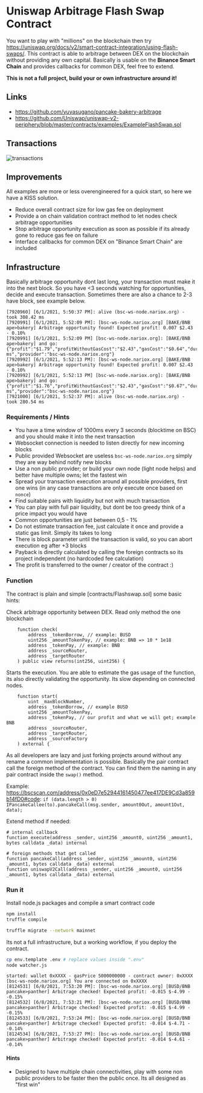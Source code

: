# Uniswap Arbitrage Flash Swap Contract

You want to play with "millions" on the blockchain then try https://uniswap.org/docs/v2/smart-contract-integration/using-flash-swaps/. This contract is able to arbitrage between DEX on the blockchain without providing any own capital.
Basically is usable on the **Binance Smart Chain** and provides callbacks for common DEX, feel free to extend.

**This is not a full project, build your or own infrastructure around it!**

## Links

 * https://github.com/yuyasugano/pancake-bakery-arbitrage 
 * https://github.com/Uniswap/uniswap-v2-periphery/blob/master/contracts/examples/ExampleFlashSwap.sol

## Transactions

![transactions](examples-min.png "Transactions failed and success")

## Improvements

All examples are more or less overengineered for a quick start, so here we have a KISS solution.

 * Reduce overall contract size for low gas fee on deployment
 * Provide a on chain validation contract method to let nodes check arbitrage opportunities
 * Stop arbitrage opportunity execution as soon as possible if its already gone to reduce gas fee on failure
 * Interface callbacks for common DEX on "Binance Smart Chain" are included

## Infrastructure

Basically arbitrage opportunity dont last long, your transaction must make it into the next block. So you have <3 seconds watching for opportunities, decide and execute transaction. Sometimes there are also a chance to 2-3 have block, see example below.  

```
[7920960] [6/1/2021, 5:50:37 PM]: alive (bsc-ws-node.nariox.org) - took 308.42 ms
[7920991] [6/1/2021, 5:52:09 PM]: [bsc-ws-node.nariox.org] [BAKE/BNB ape>bakery] Arbitrage opportunity found! Expected profit: 0.007 $2.43 - 0.10%
[7920991] [6/1/2021, 5:52:09 PM] [bsc-ws-node.nariox.org]: [BAKE/BNB ape>bakery] and go:  {"profit":"$1.79","profitWithoutGasCost":"$2.43","gasCost":"$0.64","duration":"539.35 ms","provider":"bsc-ws-node.nariox.org"}
[7920992] [6/1/2021, 5:52:13 PM]: [bsc-ws-node.nariox.org] [BAKE/BNB ape>bakery] Arbitrage opportunity found! Expected profit: 0.007 $2.43 - 0.10%
[7920992] [6/1/2021, 5:52:13 PM] [bsc-ws-node.nariox.org]: [BAKE/BNB ape>bakery] and go:  {"profit":"$1.76","profitWithoutGasCost":"$2.43","gasCost":"$0.67","duration":"556.28 ms","provider":"bsc-ws-node.nariox.org"}
[7921000] [6/1/2021, 5:52:37 PM]: alive (bsc-ws-node.nariox.org) - took 280.54 ms
```

### Requirements / Hints

 * You have a time window of 1000ms every 3 seconds (blocktime on BSC) and you should make it into the next transaction
 * Websocket connection is needed to listen directly for new incoming blocks 
 * Public provided Websocket are useless `bsc-ws-node.nariox.org` simply they are way behind notify new blocks
 * Use a non public provider; or build your own node (light node helps) and better have multiple owns; let the fastest win
 * Spread your transaction execution around all possible providers, first one wins (in any case transactions are only execute once based on `nonce`)
 * Find suitable pairs with liquidity but not with much transaction
 * You can play with full pair liquidity, but dont be too greedy think of a price impact you would have
 * Common opportunities are just between 0,5 - 1%
 * Do not estimate transaction fee, just calculate it once and provide a static gas limit. Simply its takes to long
 * There is block parameter until the transaction is valid, so you can abort execution eg after +3 blocks
 * Payback is directly calculated by calling the foreign contracts so its project independent (no hardcoded fee calculation) 
 * The profit is transferred to the owner / creator of the contract :)

### Function

The contract is plain and simple [contracts/Flashswap.sol] some basic hints:

Check arbitrage opportunity between DEX. Read only method the one blockchain

```
    function check(
        address _tokenBorrow, // example: BUSD
        uint256 _amountTokenPay, // example: BNB => 10 * 1e18
        address _tokenPay, // example: BNB
        address _sourceRouter,
        address _targetRouter
    ) public view returns(int256, uint256) {
```

Starts the execution. You are able to estimate the gas usage of the function, its also directly validating the opportunity. Its slow depending on connected nodes.

```
    function start(
        uint _maxBlockNumber,
        address _tokenBorrow, // example BUSD
        uint256 _amountTokenPay,
        address _tokenPay, // our profit and what we will get; example BNB
        address _sourceRouter,
        address _targetRouter,
        address _sourceFactory
    ) external {
```

As all developers are lazy and just forking projects around without any rename a common implementation is possible. Basically the pair contract call the foreign method of the contract. You can find them the naming in any pair contract inside the `swap()` method.

Example: https://bscscan.com/address/0x0eD7e52944161450477ee417DE9Cd3a859b14fD0#code: `if (data.length > 0) IPancakeCallee(to).pancakeCall(msg.sender, amount0Out, amount1Out, data);`

Extend method if needed:

```
# internal callback 
function execute(address _sender, uint256 _amount0, uint256 _amount1, bytes calldata _data) internal

# foreign methods that get called
function pancakeCall(address _sender, uint256 _amount0, uint256 _amount1, bytes calldata _data) external
function uniswapV2Call(address _sender, uint256 _amount0, uint256 _amount1, bytes calldata _data) external
```

### Run it

Install node.js packages and compile a smart contract code
```sh
npm install
truffle compile
```

```sh
truffle migrate --network mainnet
```

Its not a full infrastructure, but a working workflow, if you deploy the contract.

``` bash
cp env.template .env # replace values inside ".env"
node watcher.js
```

```
started: wallet 0xXXXX - gasPrice 5000000000 - contract owner: 0xXXXX
[bsc-ws-node.nariox.org] You are connected on 0xXXXX
[8124531] [6/8/2021, 7:53:20 PM]: [bsc-ws-node.nariox.org] [BUSD/BNB pancake>panther] Arbitrage checked! Expected profit: -0.015 $-4.99 - -0.15%
[8124532] [6/8/2021, 7:53:21 PM]: [bsc-ws-node.nariox.org] [BUSD/BNB pancake>panther] Arbitrage checked! Expected profit: -0.015 $-4.99 - -0.15%
[8124533] [6/8/2021, 7:53:24 PM]: [bsc-ws-node.nariox.org] [BUSD/BNB pancake>panther] Arbitrage checked! Expected profit: -0.014 $-4.71 - -0.14%
[8124534] [6/8/2021, 7:53:27 PM]: [bsc-ws-node.nariox.org] [BUSD/BNB pancake>panther] Arbitrage checked! Expected profit: -0.014 $-4.61 - -0.14%
```

#### Hints

 * Designed to have multiple chain connectivities, play with some non public providers to be faster then the public once. Its all designed as "first win"
